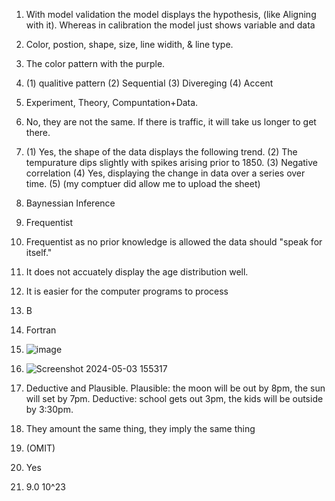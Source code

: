 1. With model validation the model displays the hypothesis, (like Aligning with it). Whereas in calibration the model just shows variable and data
2. Color, postion, shape, size, line widith, & line type.
3. The color pattern with the purple.
4. (1) qualitive pattern
   (2) Sequential 
   (3) Divereging 
   (4) Accent
5. Experiment, Theory, Compuntation+Data.
6. No, they are not the same. If there is traffic, it will take us longer to get there.
7. (1) Yes, the shape of the data displays the following trend.
   (2) The tempurature dips slightly with spikes arising prior to 1850.
   (3) Negative correlation
   (4) Yes, displaying the change in data over a series over time.
   (5) (my comptuer did allow me to upload the sheet)
8. Baynessian Inference   
9. Frequentist 
10. Frequentist as no prior knowledge is allowed the data should "speak for itself."
11. It does not accuately display the age distribution well.
12. It is easier for the computer programs to process 
13. B
14. Fortran
15. ![image](https://github.com/MalykaMabom205/IDS2024S/assets/91574091/873eb995-cf08-4903-bd3b-a6992aa33ff9)    

16. ![Screenshot 2024-05-03 155317](https://github.com/MalykaMabom205/IDS2024S/assets/91574091/99beda46-87ce-4d20-8608-f9b23be949ce)  

17. Deductive and Plausible. Plausible: the moon will be out by 8pm, the sun will set by 7pm. Deductive: school gets out 3pm,
the kids will be outside by 3:30pm.
18. They amount the same thing, they imply the same thing
19. (OMIT)
20. Yes
21. 9.0 10^23
   

